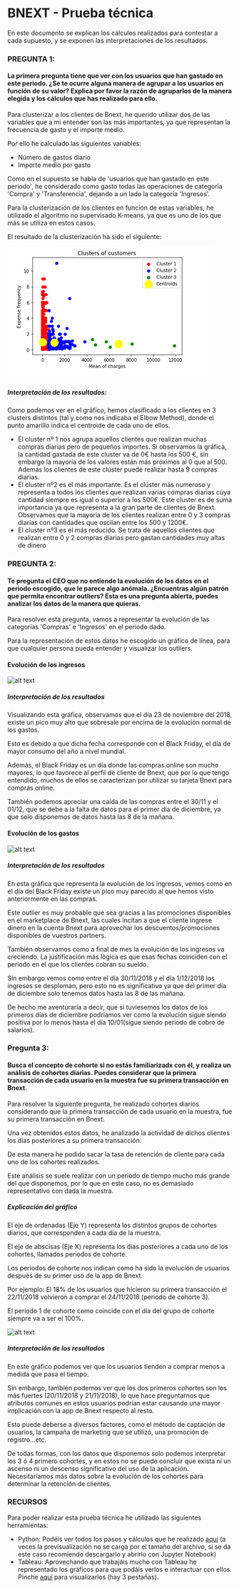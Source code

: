 # BNEXT - Prueba técnica

En este documento se explican los cálculos realizados para contestar a cada supuesto, y se exponen las interpretaciones de los resultados.

### PREGUNTA 1: 
#### La primera pregunta tiene que ver con los usuarios que han gastado en este periodo. ¿Se te ocurre alguna manera de agrupar a los usuarios en función de su valor? Explica por favor la razón de agruparlos de la manera elegida y los cálculos que has realizado para ello.

Para clusterizar a los clientes de Bnext, he querido utilizar dos de las variables que a mi entender son las más importantes, ya que representan la frecuencia de gasto y el importe medio.

Por ello he calculado las siguientes variables:
- Número de gastos diario
- Importe medio por gasto

Como en el supuesto se habla de 'usuarios que han gastado en este periodo', he considerado como gasto todas las operaciones de categoría 'Compra' y 'Transferencia', dejando a un lado la categoría 'Ingresos'.

Para la clusterización de los clientes en función de estas variables, he utilizado el algoritmo no supervisado K-means, ya que es uno de los que más se utiliza en estos casos.

El resultado de la clusterización ha sido el siguiente:

![alt text](https://github.com/galanx22/Bnext/blob/master/Imágenes/Clusterización%20K-Means.PNG)


##### Interpretación de los resultados:

Como podemos ver en el gráfico, hemos clasificado a los clientes en 3 clusters distintos (tal y como nos indicaba el Elbow Method), donde el punto amarillo indica el centroide de cada uno de ellos.

- El cluster nº 1 nos agrupa aquellos clientes que realizan muchas compras diarias pero de pequeños importes. Si observamos la gráfica, la cantidad gastada de este cluster va de 0€ hasta los 500 €, sin embargo la mayoría de los valores están más próximos al 0 que al 500. Además los clientes de este clúster puede realizar hasta 9 compras diarias. 
- El cluster nº2 es el más importante. Es el clúster más numeroso y representa a todos los clientes que realizan varias compras diarias cuya cantidad siempre es igual o superior a los 500€. Este cluster es de suma importancia ya que representa a la gran parte de clientes de Bnext. Observamos que la mayoria de los clientes realizan entre 0 y 3 compras diarias con cantidades que oscilan entre los 500 y 1200€. 
- El cluster nº3 es el más reducido. Se trata de aquellos clientes que realizan entre 0 y 2 compras diarias pero gastan cantidades muy altas de dinero



### PREGUNTA 2:
#### Te pregunta el CEO que no entiende la evolución de los datos en el periodo escogido, que le parece algo anómala. ¿Encuentras algún patrón que permita encontrar outliers? Esta es una pregunta abierta, puedes analizar los datos de la manera que quieras. 

Para resolver esta pregunta, vamos a representar la evolución de las categorías 'Compras' e 'Ingresos' en el periodo dado.

Para la representación de estos datos he escogido un gráfico de línea, para que cualquier persona pueda entender y visualizar los outliers.

#### Evolución de los ingresos

![alt text](https://github.com/galanx22/Bnext/blob/master/Imágenes/Income%20Evolution.PNG)


##### Interpretación de los resultados

Visualizando esta gráfica, observamos que  el día 23 de noviembre del 2018, existe un pico muy alto que sobresale por encima de la evolución normal de los gastos.

Esto es debido a que dicha fecha corresponde con el Black Friday, el día de mayor consumo del año a nivel mundial.

Además, el Black Friday es un día donde las compras online son mucho mayores, lo que favorece al perfil de cliente de Bnext, que por lo que tengo entendido, muchos de ellos se caracterizan por utilizar su tarjeta Bnext para compras online.

También podemos apreciar una caída de las compras entre el 30/11 y el 01/12, que se debe a la falta de datos para el primer día de diciembre, ya que solo disponemos de datos hasta las 8 de la mañana.


#### Evolución de los gastos

![alt text](https://github.com/galanx22/Bnext/blob/master/Imágenes/Puchases%20evolution.PNG)


##### Interpretación de los resultados

En esta gráfica que representa la evolución de los ingresos, vemos como en el día del Black Friday existe un pico muy parecido al que hemos visto anteriormente en las compras.

Este outlier es muy probable que sea gracias a las promociones disponibles en el marketplace de Bnext, las cuales incitan a que el cliente ingrese dinero en la cuenta Bnext para aprovechar los descuentos/promociones disponibles de vuestros partners.

También observamos como a final de mes la evolución de los ingresos va creciendo. La justificación más lógica es que esas fechas coinciden con el periodo en el que los clientes cobran su sueldo.

Sin embargo vemos como entre el día 30/11/2018 y el día 1/12/2018 los ingresos se desploman, pero esto no es significativo ya que del primer día de diciembre solo tenemos datos hasta las 8 de las mañana.

De hecho me aventuraría a decir, que si tuviesemos los datos de los primeros días de diciembre podríamos ver como la evolución sigue siendo positiva por lo menos hasta el día 10/01(sigue siendo periodo de cobro de salarios). 



### Pregunta 3: 
#### Busca el concepto de cohorte si no estás familiarizadx con él, y realiza un análisis de cohortes diarias. Puedes considerar que la primera transacción de cada usuario en la muestra fue su primera transacción en Bnext. 


Para resolver la siguiente pregunta, he realizado cohortes diarios considerando que la primera transacción de cada usuario en la muestra, fue su primera transacción en Bnext.

Una vez obtenidos estos datos, he analizado la actividad de dichos clientes los días posteriores a su primera transacción.

De esta manera he podido sacar la tasa de retención de cliente para cada uno de los cohortes realizados.

Este análisis se suele realizar con un periodo de tiempo mucho más grande del que disponemos, por lo que en este caso, no es demasiado representativo con dada la muestra.


##### Explicación del gráfico

El eje de ordenadas (Eje Y) representa los distintos grupos de cohortes diarios, que corresponden a cada día de la muestra.

El eje de abscisas (Eje X) representa los días posteriores a cada uno de los cohortes, llamados periodos de cohorte.

Los periodos de cohorte nos indican como ha sido la evolución de usuarios después de su primer uso de la app de Bnext.

Por ejemplo: El 18% de los usuarios que hicieron su primera transacción el 22/11/2018 volvieron a comprar el 24/11/2018 (periodo de cohorte 3).

El periodo 1 de cohorte como coincide con el día del grupo de cohorte siempre va a ser el 100%.



![alt text](https://github.com/galanx22/Bnext/blob/master/Imágenes/Cohorts%20-%20User%20Retention.PNG)



##### Interpretación de los resultados

En este gráfico podemos ver que los usuarios tienden a comprar menos a medida que pasa el tiempo.

Sin embargo, también podemos ver que los dos primeros cohortes son los más fuertes (20/11/2018 y 21/11/2018), lo que hace preguntarnos que atributos comunes en estos usuarios podrían estar causando una mayor implicación con la app de Bnext respecto al resto.

Esto puede deberse a diversos factores, como el método de captación de usuarios, la campaña de marketing que se utilizó, una promoción de registro...etc.

De todas formas, con los datos que disponemos solo podemos interpretar los 3 ó 4 primero cohortes, y en estos no se puede concluir que exista ni un ascenso ni un descenso significativo del uso de la aplicación. Necesitaríamos más datos sobre la evolución de los cohortes para determinar la retención de clientes.



### RECURSOS

Para poder realizar esta prueba técnica he utilizado las siguientes herramientas:

- Python: Podéis ver todos los pasos y cálculos que he realizado [aquí](https://github.com/galanx22/Bnext/blob/master/Prueba_técnica_BNEXT.ipynb) (a veces la previsualización no se carga por el tamaño del archivo, si se da este caso recomiendo descargarlo y abrirlo con Jupyter Notebook)
- Tableau: Aprovechando que trabajáis mucho con Tableau he representado los gráficos para que podáis verlos e interactuar con ellos. Pinche [aquí](https://eu-west-1a.online.tableau.com/t/galanx/views/Bnextgrficos/ClustersOutliers?iframeSizedToWindow=true&:embed=y&:showAppBanner=false&:display_count=no&:showVizHome=no&:origin=viz_share_link) para visualizarlos (hay 3 pestañas).
